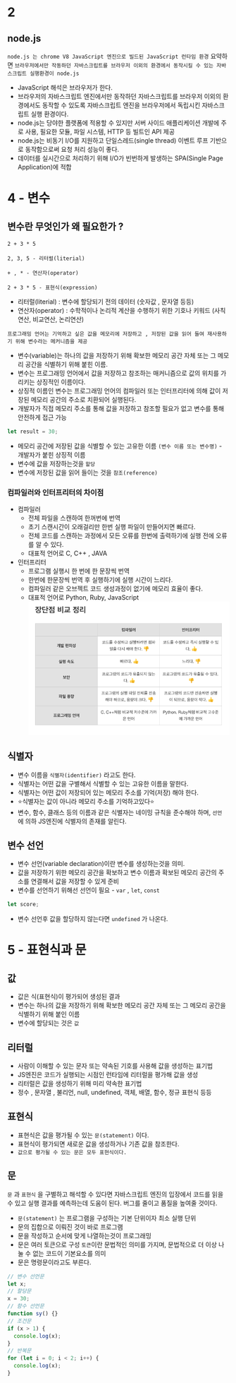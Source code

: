 # 2

## node.js

`node.js 는 chrome V8 JavaScript 엔진으로 빌드된 JavaScript 런타임 환경`
요약하면 `브라우저에서만 작동하던 자바스크립트를 브라우저 이외의 환경에서 동작시킬 수 있는 자바스크립트 실행환경이 node.js`

- JavaScript 해석은 브라우저가 한다.
- 브라우저의 자바스크립트 엔진에서만 동작하던 자바스크립트를 브라우저 이외의 환경에서도 동작할 수 있도록 자바스크립트 엔진을 브라우저에서 독립시킨 자바스크립트 실행 환경이다.
- node.js는 당야한 플랫폼에 적용할 수 있지만 서버 사이드 애플리케이션 개발에 주로 사용, 필요한 모듈, 파일 시스템, HTTP 등 빌트인 API 제공
- node.js는 비동기 I/O를 지원하고 단일스레드(single thread) 이벤트 루프 기반으로 동작함으로써 요청 처리 성능이 좋다.
- 데이터를 실시간으로 처리하기 위해 I/O가 빈번하게 발생하는 SPA(Single Page Application)에 적합

# 4 - 변수

## 변수란 무엇인가 왜 필요한가 ?

```
2 + 3 * 5

2, 3, 5 - 리터럴(literial)

+ , * - 연산자(operator)

2 + 3 * 5 - 표현식(expression)
```

- 리터럴(literial) : 변수에 할당되기 전의 데이터 (숫자값 , 문자열 등등)
- 연산자(operator) : 수학적이나 논리적 계산을 수행하기 위한 기호나 키워드 (사칙연산, 비교연산, 논리연산)

`프로그래밍 언어는 기억하고 싶은 값을 메모리에 저장하고 , 저장된 값을 읽어 들여 재사용하기 위해 변수라는 메커니즘을 제공`

- 변수(variable)는 하나의 값을 저장하기 위해 확보한 메모리 공간 자체 또는 그 메모리 공간을 식별하기 위해 붙힌 이름.
- 변수는 프로그래밍 언어에서 값을 저장하고 참조하는 매커니즘으로 값의 위치를 가리키는 상징적인 이름이다.
- 상징적 이름인 변수는 프로그래밍 언어의 컴파일러 또는 인터프리터에 의해 값이 저장된 메모리 공간의 주소로 치환되어 실행된다.
- 개발자가 직접 메모리 주소를 통해 값을 저장하고 참조할 필요가 없고 변수를 통해 안전하게 접근 가능

```js
let result = 30;
```

- 메모리 공간에 저장된 값을 식별할 수 있는 고유한 이름 `(변수 이름 또는 변수명)` - 개발자가 붙힌 상징적 이름
- 변수에 값을 저장하는것을 `할당`
- 변수에 저장된 값을 읽어 들이는 것을 `참조(reference)`

### 컴파일러와 인터프리터의 차이점

- 컴파일러
  - 전체 파일을 스캔하여 한꺼번에 번역
  - 초기 스캔시간이 오래걸리만 한번 실행 파일이 만들어지면 빠르다.
  - 전체 코드를 스캔하는 과정에서 모든 오류를 한번에 출력하기에 실행 전에 오류를 알 수 있다.
  - 대표적 언어로 C, C++ , JAVA
- 인터프리터
  - 프로그램 실행시 한 번에 한 문장씩 번역
  - 한번에 한문장씩 번역 후 실행하기에 실행 시간이 느리다.
  - 컴파일러 같은 오브젝트 코드 생성과정이 없기에 메모리 효율이 좋다.
  - 대표적 언어로 Python, Ruby, JavaScript
    ![컴파일러와 인터프리터의 차이점 ](/Book%20Study/JS/assets/컴파일러와인터프리터차이.png)

## 식별자

- 변수 이름을 `식별자(identifier)` 라고도 한다.
- 식별자는 어떤 값을 구별해서 식별할 수 있는 고유한 이름을 말한다.
- 식별자는 어떤 값이 저장되어 있는 메모리 주소를 기억(저장) 해야 한다.
- ⭐️식별자는 값이 아니라 메모리 주소를 기억하고있다⭐️
- 변수, 함수, 클래스 등의 이름과 같은 식별자는 네이밍 규칙을 준수해야 하며, `선언` 에 의하 JS엔진에 식별자의 존재를 알린다.

## 변수 선언

- 변수 선언(variable declaration)이란 변수를 생성하는것을 의미.
- 값을 저장하기 위한 메모리 공간을 확보하고 변수 이름과 확보된 메모리 공간의 주소를 연결해서 값을 저장할 수 있게 준비
- 변수를 선언하기 위해선 선언이 필요 - `var` , `let`, `const`

```js
let score;
```

- 변수 선언후 값을 할당하지 않는다면 `undefined` 가 나온다.

# 5 - 표현식과 문

## 값

- 값은 식(표현식)이 평가되어 생성된 결과
- 변수는 하나의 값을 저장하기 위해 확보한 메모리 공간 자체 또는 그 메모리 공간을 식별하기 위해 붙인 이름
- 변수에 할당되는 것은 `값`

## 리터럴

- 사람이 이해할 수 있는 문자 또는 약속된 기호를 사용해 값을 생성하는 표기법
- JS엔진은 코드가 실행되는 시점인 런타임에 리터럴을 평가해 값을 생성
- 리터럴은 값을 생성하기 위해 미리 약속한 표기법
- 정수 , 문자열 , 불리언, null, undefined, 객체, 배열, 함수, 정규 표현식 등등

## 표현식

- 표현식은 값을 평가될 수 있는 `문(statement)` 이다.
- 표현식이 평가되면 새로운 값을 생성하거나 기존 값을 참조한다.
- `값으로 평가될 수 있는 문은 모두 표현식이다.`

## 문

`문` 과 `표현식` 을 구별하고 해석할 수 있다면 자바스크립트 엔진의 입장에서 코드를 읽을 수 있고 실행 결과를 예측하는데 도움이 된다.
버그를 줄이고 품질을 높여줄 것이다.

- `문(statement)` 는 프로그램을 구성하는 기본 단위이자 최소 실행 단위
- 문의 집합으로 이뤄진 것이 바로 프로그램
- 문을 작성하고 순서에 맞게 나열하는것이 프로그래밍
- 문은 여러 토큰으로 구성 `토큰`이란 문법적인 의미를 가지며, 문법적으로 더 이상 나눌 수 없는 코드이 기본요소를 의미
- 문은 명령문이라고도 부른다.

```js
// 변수 선언문
let x;
// 할당문
x = 30;
// 함수 선언문
function sy() {}
// 조건문
if (x > 1) {
  console.log(x);
}
// 반복문
for (let i = 0; i < 2; i++) {
  console.log(x);
}
```
